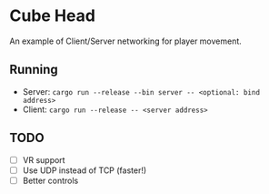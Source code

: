 # Cube Head
An example of Client/Server networking for player movement.

## Running
* Server: `cargo run --release --bin server -- <optional: bind address>`
* Client: `cargo run --release -- <server address>`

## TODO
- [ ] VR support
- [ ] Use UDP instead of TCP (faster!)
- [ ] Better controls
